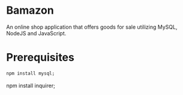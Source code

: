 # Bamazon

An online shop application that offers goods for sale utilizing MySQL, NodeJS and JavaScript.

# Prerequisites

<code>npm install mysql;</code><br><br>npm install inquirer;</code>


